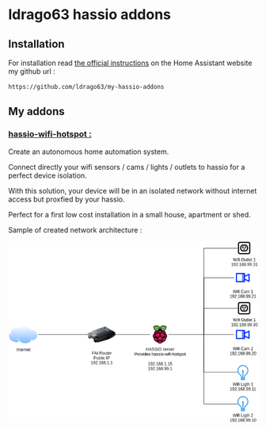 # ldrago63 hassio addons


## Installation

For installation read [the official instructions](https://www.home-assistant.io/hassio/installing_third_party_addons/) on the Home Assistant website my github url :

```txt
https://github.com/ldrago63/my-hassio-addons
```

## My addons

### [hassio-wifi-hotspot :](https://github.com/ldrago63/my-hassio-addons/tree/main/hassio-wifi-hotspot)

Create an autonomous home automation system.

Connect directly your wifi sensors / cams / lights / outlets to hassio for a perfect device isolation.

With this solution, your device will be in an isolated network without internet access but proxfied by your hassio. 

Perfect for a first low cost installation in a small house, apartment or shed. 

Sample of created network architecture :

![Archi](https://raw.githubusercontent.com/ldrago63/my-hassio-addons/main/hassio-wifi-hotspot/readme-resources/architecture.png)